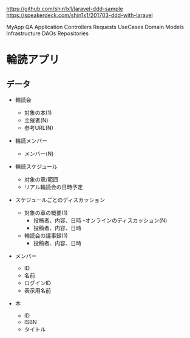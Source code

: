 https://github.com/shin1x1/laravel-ddd-sample
https://speakerdeck.com/shin1x1/201703-ddd-with-laravel

MyApp
    QA
        Application
            Controllers
            Requests
            UseCases
        Domain
            Models
        Infrastructure
            DAOs
            Repositories

# 輪読アプリ
##  データ
- 輪読会
    - 対象の本(1)
    - 主催者(N)
    - 参考URL(N)
- 輪読メンバー
    - メンバー(N)
- 輪読スケジュール
    - 対象の章/範囲
    - リアル輪読会の日時予定
- スケジュールごとのディスカッション
    - 対象の章の概要(1)
        - 投稿者、内容、日時
    -オンラインのディスカッション(N)
        - 投稿者、内容、日時
    - 輪読会の議事録(1)
        - 投稿者、内容、日時

- メンバー
    - ID
    - 名前
    - ログインID
    - 表示用名前

- 本
    - ID
    - ISBN
    - タイトル
